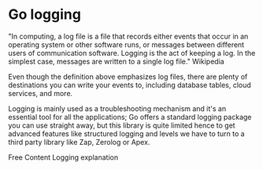 # Go logging

"In computing, a log file is a file that records either events that occur in an operating system or other software runs, or messages between different users of communication software. Logging is the act of keeping a log. In the simplest case, messages are written to a single log file." Wikipedia

Even though the definition above emphasizes log files, there are plenty of destinations you can write your events to, including database tables, cloud services, and more.

Logging is mainly used as a troubleshooting mechanism and it's an essential tool for all the applications; Go offers a standard logging package you can use straight away, but this library is quite limited hence to get advanced features like structured logging and levels we have to turn to a third party library like Zap, Zerolog or Apex.

<ResourceGroupTitle>Free Content</ResourceGroupTitle>
<BadgeLink colorScheme='blue' badgeText='Logging explanation' href='https://en.wikipedia.org/wiki/Logging_(software)'>Logging explanation</BadgeLink>